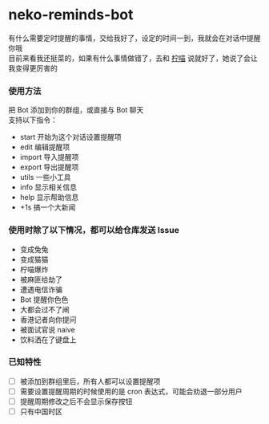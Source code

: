 # neko-reminds-bot
有什么需要定时提醒的事情，交给我好了，设定的时间一到，我就会在对话中提醒你哦  
目前来看我还挺菜的，如果有什么事情做错了，去和 [柠喵](https://t.me/lemonneko) 说就好了，她说了会让我变得更厉害的

### 使用方法
把 Bot 添加到你的群组，或直接与 Bot 聊天  
支持以下指令：
- start 开始为这个对话设置提醒项
- edit 编辑提醒项
- import 导入提醒项
- export 导出提醒项
- utils 一些小工具
- info 显示相关信息
- help 显示帮助信息
- +1s 搞一个大新闻

### 使用时除了以下情况，都可以给仓库发送 Issue
- 变成兔兔
- 变成猫猫
- 柠喵爆炸
- 被麻匪给劫了
- 遭遇电信诈骗
- Bot 提醒你色色
- 大都会过不了闸
- 香港记者向你提问
- 被面试官说 naive
- 饮料洒在了键盘上

### 已知特性
- [ ] 被添加到群组里后，所有人都可以设置提醒项
- [ ] 需要设置提醒周期的时候使用的是 cron 表达式，可能会劝退一部分用户
- [ ] 提醒周期修改之后不会显示保存按钮
- [ ] 只有中国时区

